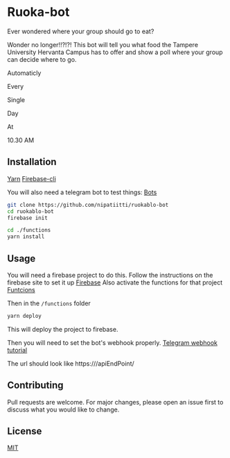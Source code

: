 # Ruoka-bot

Ever wondered where your group should go to eat?

Wonder no longer!!?!?!
This bot will tell you what food the Tampere University Hervanta Campus has to offer and show a poll where your group can decide where to go.

Automaticly

Every

Single

Day

At

10.30 AM

## Installation

[Yarn](https://yarnpkg.com/lang/en/)
[Firebase-cli](https://firebase.google.com/docs/cli)

You will also need a telegram bot to test things:
[Bots](https://core.telegram.org/bots)

```bash
git clone https://github.com/nipatiitti/ruokablo-bot
cd ruokablo-bot
firebase init

cd ./functions
yarn install
```

## Usage

You will need a firebase project to do this. Follow the instructions on the firebase site to set it up
[Firebase](https://console.firebase.google.com/)
Also activate the functions for that project
[Funtcions](https://firebase.google.com/docs/functions)

Then in the `/functions` folder
```bash
yarn deploy
```

This will deploy the project to firebase. 

Then you will need to set the bot's webhook properly.
[Telegram webhook tutorial](https://core.telegram.org/bots/api#setwebhook)

The url should look like
https://<your firebase functions url>/apiEndPoint/<The end part of your bot token>

## Contributing

Pull requests are welcome. For major changes, please open an issue first to discuss what you would like to change.

## License

[MIT](https://choosealicense.com/licenses/mit/)
